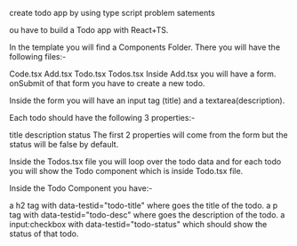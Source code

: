 
  create todo app  by using  type script 
  problem  satements 


  ou have to build a Todo app with React+TS.

In the template you will find a Components Folder. There you will have the following files:-

Code.tsx
Add.tsx
Todo.tsx
Todos.tsx
Inside Add.tsx you will have a form. onSubmit of that form you have to create a new todo.

Inside the form you will have an input tag (title) and a textarea(description).

Each todo should have the following 3 properties:-

title
description
status
The first 2 properties will come from the form but the status will be false by default.

Inside the Todos.tsx file you will loop over the todo data and for each todo you will show the Todo component which is inside Todo.tsx file.

Inside the Todo Component you have:-

a h2 tag with data-testid="todo-title" where goes the title of the todo.
a p tag with data-testid="todo-desc" where goes the description of the todo.
a input:checkbox with data-testid="todo-status" which should show the status of that todo.



